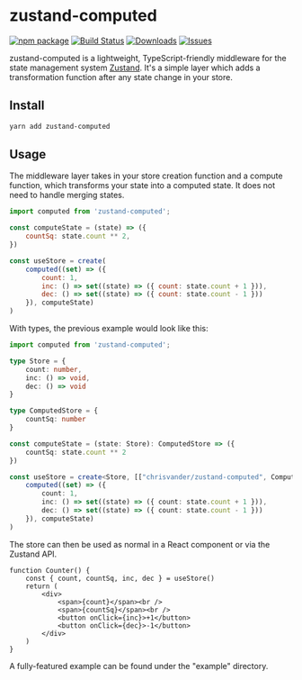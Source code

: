 # zustand-computed

[![npm package][npm-img]][npm-url]
[![Build Status][build-img]][build-url]
[![Downloads][downloads-img]][downloads-url]
[![Issues][issues-img]][issues-url]

zustand-computed is a lightweight, TypeScript-friendly middleware for the state management system [Zustand](https://github.com/pmndrs/zustand). It's a simple layer which adds a transformation function after any state change in your store.

## Install

```bash
yarn add zustand-computed
```

## Usage

The middleware layer takes in your store creation function and a compute function, which transforms your state into a computed state. It does not need to handle merging states.

```js
import computed from 'zustand-computed';

const computeState = (state) => ({
    countSq: state.count ** 2,
})

const useStore = create(
    computed((set) => ({
        count: 1,
        inc: () => set((state) => ({ count: state.count + 1 })),
        dec: () => set((state) => ({ count: state.count - 1 }))
    }), computeState)
)
```

With types, the previous example would look like this:

```ts
import computed from 'zustand-computed';

type Store = {
    count: number,
    inc: () => void,
    dec: () => void
}

type ComputedStore = {
    countSq: number
}

const computeState = (state: Store): ComputedStore => ({
    countSq: state.count ** 2
})

const useStore = create<Store, [["chrisvander/zustand-computed", ComputedStore]]>(
    computed((set) => ({
        count: 1,
        inc: () => set((state) => ({ count: state.count + 1 })),
        dec: () => set((state) => ({ count: state.count - 1 }))
    }), computeState)
)
```

The store can then be used as normal in a React component or via the Zustand API.

```tsx
function Counter() {
    const { count, countSq, inc, dec } = useStore()
    return (
        <div>
            <span>{count}</span><br />
            <span>{countSq}</span><br />
            <button onClick={inc}>+1</button>
            <button onClick={dec}>-1</button>
        </div>
    )
}
```

A fully-featured example can be found under the "example" directory.

[build-img]:https://github.com/chrisvander/zustand-computed/actions/workflows/release.yml/badge.svg
[build-url]:https://github.com/chrisvander/zustand-computed/actions/workflows/release.yml
[downloads-img]:https://img.shields.io/npm/dt/zustand-computed
[downloads-url]:https://www.npmtrends.com/zustand-computed
[npm-img]:https://img.shields.io/npm/v/zustand-computed
[npm-url]:https://www.npmjs.com/package/zustand-computed
[issues-img]:https://img.shields.io/github/issues/chrisvander/zustand-computed/issues
[issues-url]:https://github.com/chrisvander/chrisvander/zustand-computed/issues
